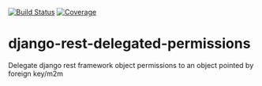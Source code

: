 [![Build Status](https://travis-ci.org/mesemus/django-rest-delegated-permissions.svg?branch=master)](https://travis-ci.org/mesemus/django-rest-delegated-permissions)
[![Coverage](https://codecov.io/gh/mesemus/django-rest-delegated-permissions/branch/master/graph/badge.svg)](https://codecov.io/gh/mesemus/django-rest-delegated-permissions)

# django-rest-delegated-permissions
Delegate django rest framework object permissions to an object pointed by foreign key/m2m
